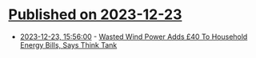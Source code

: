 # [Published on 2023-12-23](index.md)

* [2023-12-23, 15:56:00](https://soylentnews.org/article.pl?sid=23/12/23/028200&from=rss) - [Wasted Wind Power Adds £40 To Household Energy Bills, Says Think Tank ](https://soylentnews.org/article.pl?sid=23/12/23/028200&from=rss)
